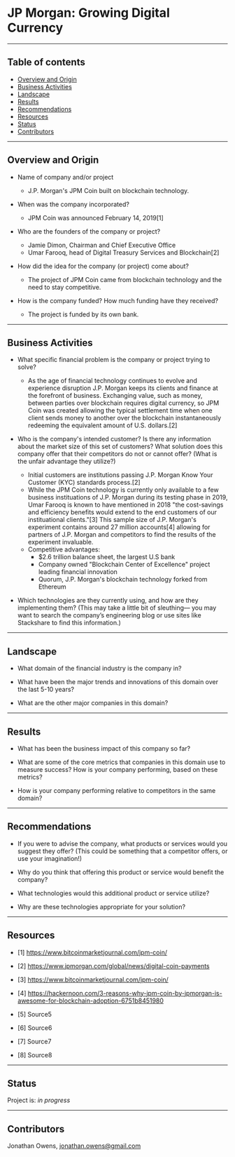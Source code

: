 # JP Morgan: Growing Digital Currency

---

## Table of contents
* [Overview and Origin](#overview-and-origin)
* [Business Activities](#business-activities)
* [Landscape](#landscape)
* [Results](#results)
* [Recommendations](#recommendations)
* [Resources](#resources)
* [Status](#status)
* [Contributors](#contributors)

---

## Overview and Origin

* Name of company and/or project
    - J.P. Morgan's JPM Coin built on blockchain technology.

* When was the company incorporated?
    - JPM Coin was announced February 14, 2019[1]

* Who are the founders of the company or project?
    - Jamie Dimon, Chairman and Chief Executive Office
    - Umar Farooq, head of Digital Treasury Services and Blockchain[2]

* How did the idea for the company (or project) come about?
    - The project of JPM Coin came from blockchain technology and the need to stay competitive.

* How is the company funded? How much funding have they received?
    - The project is funded by its own bank.

---

## Business Activities

* What specific financial problem is the company or project trying to solve?
    - As the age of financial technology continues to evolve and experience disruption J.P. Morgan keeps its clients and finance at the forefront of business.  Exchanging value, such as money, between parties over blockchain requires digital currency, so JPM Coin was created allowing the typical settlement time when one client sends money to another over the blockchain instantaneously redeeming the equivalent amount of U.S. dollars.[2]

* Who is the company's intended customer?  Is there any information about the market size of this set of customers?
What solution does this company offer that their competitors do not or cannot offer? (What is the unfair advantage they utilize?)
    - Initial customers are institutions passing J.P. Morgan Know Your Customer (KYC) standards process.[2]
    - While the JPM Coin technology is currently only available to a few business instituations of J.P. Morgan during its testing phase in 2019, Umar Farooq is known to have mentioned in 2018 "the cost-savings and efficiency benefits would extend to the end customers of our instituational clients."[3]  This sample size of J.P. Morgan's experiment contains around 27 million accounts[4] allowing for partners of J.P. Morgan and competitors to find the results of the experiment invaluable.
    - Competitive advantages:
        - $2.6 trillion balance sheet, the largest U.S bank
        - Company owned "Blockchain Center of Excellence" project leading financial innovation
        - Quorum, J.P. Morgan's blockchain technology forked from Ethereum

* Which technologies are they currently using, and how are they implementing them? (This may take a little bit of sleuthing–– you may want to search the company’s engineering blog or use sites like Stackshare to find this information.)

---

## Landscape

* What domain of the financial industry is the company in?

* What have been the major trends and innovations of this domain over the last 5-10 years?

* What are the other major companies in this domain?

---

## Results

* What has been the business impact of this company so far?

* What are some of the core metrics that companies in this domain use to measure success? How is your company performing, based on these metrics?

* How is your company performing relative to competitors in the same domain?

---

## Recommendations

* If you were to advise the company, what products or services would you suggest they offer? (This could be something that a competitor offers, or use your imagination!)

* Why do you think that offering this product or service would benefit the company?

* What technologies would this additional product or service utilize?

* Why are these technologies appropriate for your solution?

---

## Resources

- [1] https://www.bitcoinmarketjournal.com/jpm-coin/

- [2] https://www.jpmorgan.com/global/news/digital-coin-payments

- [3] https://www.bitcoinmarketjournal.com/jpm-coin/

- [4] https://hackernoon.com/3-reasons-why-jpm-coin-by-jpmorgan-is-awesome-for-blockchain-adoption-6751b8451980

- [5] Source5

- [6] Source6

- [7] Source7

- [8] Source8

---

## Status

Project is: _in progress_

---

## Contributors

Jonathan Owens, jonathan.owens@gmail.com
